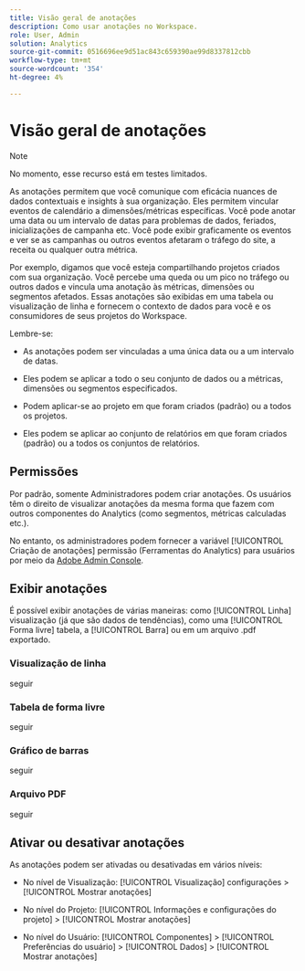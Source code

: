 ```yaml
---
title: Visão geral de anotações
description: Como usar anotações no Workspace.
role: User, Admin
solution: Analytics
source-git-commit: 0516696ee9d51ac843c659390ae99d8337812cbb
workflow-type: tm+mt
source-wordcount: '354'
ht-degree: 4%

---
```


# Visão geral de anotações

>[!NOTE]
>
>No momento, esse recurso está em testes limitados.

As anotações permitem que você comunique com eficácia nuances de dados contextuais e insights à sua organização. Eles permitem vincular eventos de calendário a dimensões/métricas específicas. Você pode anotar uma data ou um intervalo de datas para problemas de dados, feriados, inicializações de campanha etc. Você pode exibir graficamente os eventos e ver se as campanhas ou outros eventos afetaram o tráfego do site, a receita ou qualquer outra métrica.

Por exemplo, digamos que você esteja compartilhando projetos criados com sua organização. Você percebe uma queda ou um pico no tráfego ou outros dados e vincula uma anotação às métricas, dimensões ou segmentos afetados. Essas anotações são exibidas em uma tabela ou visualização de linha e fornecem o contexto de dados para você e os consumidores de seus projetos do Workspace.

Lembre-se:

* As anotações podem ser vinculadas a uma única data ou a um intervalo de datas.

* Eles podem se aplicar a todo o seu conjunto de dados ou a métricas, dimensões ou segmentos especificados.

* Podem aplicar-se ao projeto em que foram criados (padrão) ou a todos os projetos.

* Eles podem se aplicar ao conjunto de relatórios em que foram criados (padrão) ou a todos os conjuntos de relatórios.

## Permissões

Por padrão, somente Administradores podem criar anotações. Os usuários têm o direito de visualizar anotações da mesma forma que fazem com outros componentes do Analytics (como segmentos, métricas calculadas etc.).

No entanto, os administradores podem fornecer a variável [!UICONTROL Criação de anotações] permissão (Ferramentas do Analytics) para usuários por meio da [Adobe Admin Console](https://experienceleague.adobe.com/docs/analytics/admin/admin-console/permissions/analytics-tools.html?lang=en).

## Exibir anotações

É possível exibir anotações de várias maneiras: como [!UICONTROL Linha] visualização (já que são dados de tendências), como uma [!UICONTROL Forma livre] tabela, a [!UICONTROL Barra] ou em um arquivo .pdf exportado.

### Visualização de linha

seguir

### Tabela de forma livre

seguir

### Gráfico de barras

seguir

### Arquivo PDF

seguir

## Ativar ou desativar anotações

As anotações podem ser ativadas ou desativadas em vários níveis:

* No nível de Visualização: [!UICONTROL Visualização] configurações > [!UICONTROL Mostrar anotações]

* No nível do Projeto: [!UICONTROL Informações e configurações do projeto] > [!UICONTROL Mostrar anotações]

* No nível do Usuário: [!UICONTROL Componentes] > [!UICONTROL Preferências do usuário] > [!UICONTROL Dados] > [!UICONTROL Mostrar anotações]

